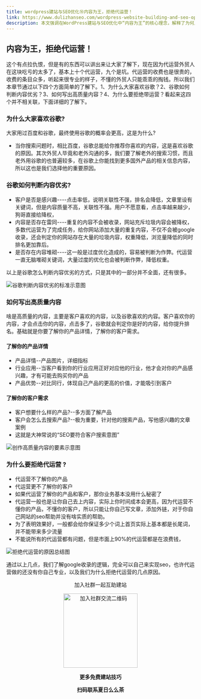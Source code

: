 ```yaml
---
title: wordpress建站与SEO优化⑩内容为王，拒绝代运营！
link: https://www.dulizhanseo.com/wordpress-website-building-and-seo-optimization-10
description: 本文强调在WordPress建站与SEO优化中“内容为王”的核心理念，解释了为何用户偏爱谷歌、谷歌如何评判内容质量、创作高质量内容的要点，并强烈建议外贸人拒绝效果不佳且昂贵的SEO代运营服务，主张自主掌握内容创作。
---
```


## 内容为王，拒绝代运营！ 

这个有点拉仇恨，但是有的东西可以讲出来让大家了解下，现在因为代运营外贸人在这块吃亏的太多了，基本上十个代运营，九个是坑。代运营的收费也是很贵的，收费的条目众多，听起来很专业的样子，不懂的外贸人只能乖乖的掏钱。所以我们本章节通过以下四个方面简单的了解下。1、为什么大家喜欢谷歌？2、谷歌如何判断内容优劣？3、如何写出高质量内容？4、为什么要拒绝带运营？看起来这四个并不相关联，下面详细的了解下。

### 为什么大家喜欢谷歌? 

大家用过百度和谷歌，最终使用谷歌的概率会更高，这是为什么?

- 当你搜索问题时，相比百度，谷歌总能给你推荐你喜欢的内容，这是喜欢谷歌的原因。其次外贸人毕竟和老外沟通的多，我们要了解老外的搜索习惯，而且老外用谷歌的也普遍较多，在谷歌上你能找到更多国外产品的相关信息内容，所以这也是我们选择他的重要原因。

### 谷歌如何判断内容优劣? 

- 客户是否是感兴趣----点击率低，说明关联性不强，排名会降低，文章里设有关键词，但是内容质量不高，关联性不强。用户不愿意看，点击率越来越少，狗哥直接给降权，
- 内容是否存在雷同----重复的内容不会被收录，网站充斥垃圾内容会被降权，多数代运营为了完成任务，给你网站添加大量的重复内容，不仅不会被google收录，还会判定你的网站存在大量的垃圾内容，权重降低，浏览量降低的同时排名更加靠后。
- 是否存在内容堆砌----这一般是过度优化造成的，容易被判断为作弊。代运营一直无脑堆砌关键词，大量过度的优化也会被判断作弊，降低权重。

以上是谷歌怎么判断内容优劣的方式，只是其中的一部分并不全面，还有很多。

![谷歌判断内容优劣的标准示意图](https://cos.files.maozhishi.com/小书匠/1673249723223.png)

### 如何写出高质量内容 

啥是高质量的内容，主要是客户喜欢的内容，以及谷歌喜欢的内容。客户喜欢你的内容，才会点击你的内容，点击多了，谷歌就会判定你是好的内容，给你提升排名。基础就是你要了解你的产品详情，了解你的客户需求。

#### 了解你的产品详情 

- 产品详情--产品图片，详细指标
- 行业应用--当客户看到你的行业应用正好对应他的行业，他才会对你的产品感兴趣，才有可能去购买你的产品
- 产品优势--对比同行，体现自己产品的更高的价值，才能吸引到客户

#### 了解你的客户需求 

- 客户想要什么样的产品?--多方面了解产品
- 客户会怎么去搜索产品?--极为重要，针对他的搜索产品，写他感兴趣的文章案例
- 这就是大神常说的“SEO要符合客户搜索意图”

![创作高质量内容的要素示意图](https://cos.files.maozhishi.com/小书匠/1673249723224.png)

### 为什么要拒绝代运营 ? 

- 代运营不了解你的产品
- 代运营更不了解你的客户
- 如果代运营了解你的产品和客户，那你业务基本没用什么秘密了
- 代运营一般也是让你自己去上内容，实际上你时间成本会更高，因为代运营不懂你的产品，不懂你的客户，所以只能让你自己写文章，添加外链，对于你自己网站的seo帮助并没有啥实质的帮助。
- 为了表明效果好，一般都会给你保证多少个词上首页实际上基本都是长尾词，并不能带来多少流量
- 不能说所有的代运营都有问题，但是市面上90%的代运营都是在浪费钱，

![拒绝代运营的原因总结图](https://cos.files.maozhishi.com/小书匠/1673249723225.png)

通过以上几点，我们了解google收录的逻辑，完全可以自己来实现seo，也许代运营做的还没有你自己专业，以及我们为什么拒绝代运营的几点原因。

<p style="text-align: center;">加入社群一起互助建站</p>
<p style="text-align: center;"><img src="https://cos.files.maozhishi.com/小书匠/1673249723227.png" width="198" alt="加入社群交流二维码" /></p>
<p style="text-align: center;"><strong>更多免费建站技巧</strong></p>
<p style="text-align: center;"><strong>扫码联系夏日么么茶</strong></p>
